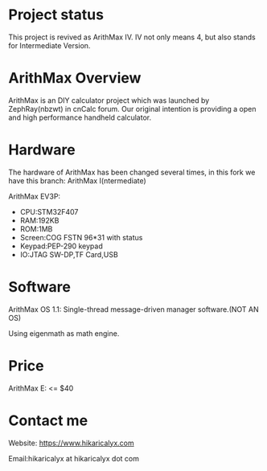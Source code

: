 # Project status

This project is revived as ArithMax IV. IV not only means 4, but also stands for Intermediate Version.

# ArithMax Overview


ArithMax is an DIY calculator project which was launched by ZephRay(nbzwt) in cnCalc forum. Our original intention is providing a open and high performance handheld calculator.

# Hardware

The hardware of ArithMax has been changed several times, in this fork we have this branch: ArithMax I(ntermediate)

ArithMax EV3P:

* CPU:STM32F407
* RAM:192KB
* ROM:1MB
* Screen:COG FSTN 96*31 with status
* Keypad:PEP-290 keypad
* IO:JTAG SW-DP,TF Card,USB

# Software

ArithMax OS 1.1: Single-thread message-driven manager software.(NOT AN OS)

Using eigenmath as math engine.

# Price

ArithMax E: <= $40

# Contact me

Website: 
https://www.hikaricalyx.com

Email:hikaricalyx at hikaricalyx dot com
